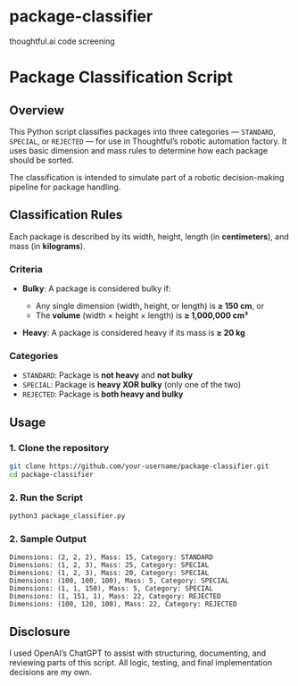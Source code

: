 # package-classifier
thoughtful.ai code screening

# Package Classification Script

## Overview

This Python script classifies packages into three categories — `STANDARD`, `SPECIAL`, or `REJECTED` — for use in Thoughtful’s robotic automation factory. It uses basic dimension and mass rules to determine how each package should be sorted.

The classification is intended to simulate part of a robotic decision-making pipeline for package handling.

## Classification Rules

Each package is described by its width, height, length (in **centimeters**), and mass (in **kilograms**).

### Criteria

- **Bulky**: A package is considered bulky if:
  - Any single dimension (width, height, or length) is **≥ 150 cm**, or
  - The **volume** (width × height × length) is **≥ 1,000,000 cm³**

- **Heavy**: A package is considered heavy if its mass is **≥ 20 kg**

### Categories

- `STANDARD`: Package is **not heavy** and **not bulky**
- `SPECIAL`: Package is **heavy XOR bulky** (only one of the two)
- `REJECTED`: Package is **both heavy and bulky**

## Usage

### 1. Clone the repository

```bash
git clone https://github.com/your-username/package-classifier.git
cd package-classifier
```

### 2. Run the Script

```bash
python3 package_classifier.py
```

### 2. Sample Output

```
Dimensions: (2, 2, 2), Mass: 15, Category: STANDARD
Dimensions: (1, 2, 3), Mass: 25, Category: SPECIAL
Dimensions: (1, 2, 3), Mass: 20, Category: SPECIAL
Dimensions: (100, 100, 100), Mass: 5, Category: SPECIAL
Dimensions: (1, 1, 150), Mass: 5, Category: SPECIAL
Dimensions: (1, 151, 1), Mass: 22, Category: REJECTED
Dimensions: (100, 120, 100), Mass: 22, Category: REJECTED
```

## Disclosure
I used OpenAI’s ChatGPT to assist with structuring, documenting, and reviewing parts of this script. All logic, testing, and final implementation decisions are my own.
